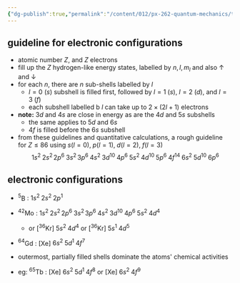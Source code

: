 ```yaml
---
{"dg-publish":true,"permalink":"/content/012/px-262-quantum-mechanics/term-2/i-electronic-configurations/px-262-i2-electronic-configurations/","noteIcon":"1","created":"2025-01-30T10:23:47.504+00:00","updated":"2025-01-30T10:29:50.108+00:00"}
---
```


## guideline for electronic configurations
- atomic number $Z$, and $Z$ electrons
- fill up the $Z$ hydrogen-like energy states, labelled by $n,l,m_{l}$ and also $\uparrow$ and $\downarrow$
- for each $n$, there are $n$ sub-shells labelled by $l$
	- $l=0$ $(s)$ subshell is filled first, followed by $l=1 \; (s)$, $l=2 \; (d)$, and $l=3\; (f)$
	- each subshell labelled b $l$ can take up to $2 \times (2l+1)$ electrons
- **note:** $3d$ and $4s$ are close in energy as are the $4d$ and $5s$ subshells
	- the same applies to $5d$ and $6s$
	- $4f$ is filled before the $6s$ subshell
-  from these guidelines and quantitative calculations, a rough guideline for $Z \le 86$ using $s(l=0),\; p(l=1), \; d(l=2), \; f(l=3)$
$$1s^{2}\;2s^{2}\, 2p^{6}\; 3s^{2}\,3p^{6}\; 4s^{2}\; 3d^{10}\; 4p^{6}\; 5s^{2}\; 4d^{10}\; 5p^{6} \;4f^{14} \; 6s^{2}\; 5d^{10}\; 6p^{6}$$
## electronic configurations
- $^5$B : $1s^{2} \; 2s^{2} \; 2p^{1}$
- $^{42}$Mo : $1s^{2} \; 2s^{2} \, 2p^{6} \; 3s^{2}\, 3p^{6} \; 4s^{2} \; 3d^{10} \; 4p^{6} \; 5s^{2} \; 4d^{4}$ 
	- or \[$^{36}$Kr] $5s^{2} \; 4d^{4}$ or \[$^{36}$Kr] $5s^{1} \; 4d^{5}$
- $^{64}$Gd : \[Xe] $6s^{2} \; 5d^{1} \; 4f^{7}$

- outermost, partially filled shells dominate the atoms' chemical activities
- eg: $^{65}$Tb : \[Xe] $6s^{2} \; 5d^{1} \; 4f^{8}$ or \[Xe] $6s^{2} \; 4f^{9}$